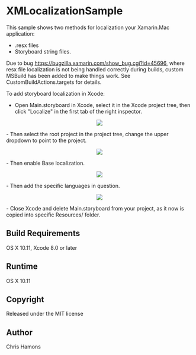 XMLocalizationSample
==============

This sample shows two methods for localization your Xamarin.Mac application:
- .resx files
- Storyboard string files.

Due to bug https://bugzilla.xamarin.com/show_bug.cgi?id=45696, where resx file localization is not being handled 
correctly during builds, custom MSBuild has been added to make things work. See CustomBuildActions.targets for details.
 
To add storyboard localization in Xcode:
  - Open Main.storyboard in Xcode, select it in the Xcode project tree, then click "Localize" in the first tab of the right inspector.

<p align="center">
  <img src="https://github.com/xamarin/mac-samples/blob/master/XMLocalizationSample/Docs/1.png?raw=true">
</p>
  - Then select the root project in the project tree, change the upper dropdown to point to the project.
 
<p align="center">
  <img src="https://github.com/xamarin/mac-samples/blob/master/XMLocalizationSample/Docs/2.png?raw=true">
</p>
  - Then enable Base localization.
 
<p align="center">
  <img src="https://github.com/xamarin/mac-samples/blob/master/XMLocalizationSample/Docs/3.png?raw=true">
</p>
  - Then add the specific languages in question.
 
<p align="center">
  <img src="https://github.com/xamarin/mac-samples/blob/master/XMLocalizationSample/Docs/4.png?raw=true">
</p>
  - Close Xcode and delete Main.storyboard from your project, as it now is copied into specific Resources/ folder.

Build Requirements
------------------

OS X 10.11, Xcode 8.0 or later

Runtime
------------------
OS X 10.11

Copyright
---------

Released under the MIT license

Author
------

Chris Hamons
